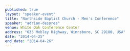 ```yaml
---
published: true
layout: "speaker-event"
title: "Northside Baptist Church - Men's Conference"
speaker: "adrian-despres"
venue: White Oak Conference Center
address: "633 Mobley Highway, Winnsboro, SC 29180, USA"
date: "2014-04-25"
end_date: "2014-04-26"
---
```


